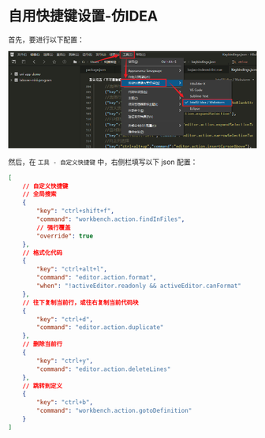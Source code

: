 # 自用快捷键设置-仿IDEA

首先，要进行以下配置：

![](../../../public/images/HbuilderX-hotkeys.png)

然后，在 `工具 - 自定义快捷键` 中，右侧栏填写以下 json 配置：

```json
[
	// 自定义快捷键
    // 全局搜索
	{
		"key": "ctrl+shift+f",
		"command": "workbench.action.findInFiles",
        // 强行覆盖
		"override": true
	},
    // 格式化代码
	{
		"key": "ctrl+alt+l",
		"command": "editor.action.format",
		"when": "!activeEditor.readonly && activeEditor.canFormat"
	},
    // 往下复制当前行，或往右复制当前代码块
    {
        "key": "ctrl+d",
        "command": "editor.action.duplicate"
    },
    // 删除当前行
    {
        "key": "ctrl+y",
        "command": "editor.action.deleteLines"
    },
    // 跳转到定义
    {
        "key": "ctrl+b",
        "command": "workbench.action.gotoDefinition"
    }
]
```





